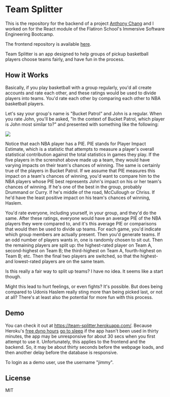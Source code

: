 # Team Splitter

This is the repository for the backend of a project <a href="https://github.com/awchang12">Anthony Chang</a> and I worked on for the React module of the Flatiron School's Immersive Software Engineering Bootcamp.

The frontend repository is available <a href="https://github.com/orenmagid/team_splitter_frontend">here</a>.

Team Splitter is an app designed to help groups of pickup basketball players choose teams fairly, and have fun in the process.


## How it Works

Basically, if you play basketball with a group regularly, you'd all create accounts and rate each other, and these ratings would be used to divide players into teams. You'd rate each other by comparing each other to NBA basketball players.

Let's say your group's name is "Bucket Patrol" and John is a regular. When you rate John, you'll be asked, "In the context of Bucket Patrol, which player is John most similar to?" and presented with something like the following:

<img src="https://github.com/orenmagid/team_splitter_backend/blob/master/ScreenShot.1.png">

Notice that each NBA player has a PIE. PIE stands for Player Impact Estimate, which is a statistic that attempts to measure a player's overall statistical contribution against the total statistics in games they play. If the five players in the screnshot above made up a team, they would have varying impacts on their team's chances of winning. The same is certainly true of the players in Bucket Patrol. If we assume that PIE measures this impact on a team's chances of winning, you'd want to compare him to the NBA players whose PIE best represents John's impact on his or her team's chances of winning. If he's one of the best in the group, probably Drummand or Curry. If he's middle of the road, McCullough or Chriss. If he'd have the least positive impact on his team's chances of winning, Haslem. 

You'd rate everyone, including yourself, in your group, and they'd do the same. After these ratings, everyone would have an average PIE of the NBA players they were compared to, and it's this average PIE or comparisons that would then be used to divide up teams. For each game, you'd indicate which group members are actually present. Then you'd generate teams. If an odd number of players wants in, one is randomly chosen to sit out. Then the remaining players are split up: the highest-rated player on Team A, second-highest on Team B; the third-highest on Team A, fourth-highest on Team B; etc. Then the final two players are switched, so that the highest- and lowest-rated players are on the same team.  

Is this really a fair way to split up teams? I have no idea. It seems like a start though.

Might this lead to hurt feelings, or even fights? It's possible. But does being compared to Udonis Haslem really sting more than being picked last, or not at all? There's at least also the potential for more fun with this process.


## Demo

You can check it out at https://team-splitter.herokuapp.com/. Because Heroku's <a href="https://devcenter.heroku.com/articles/free-dyno-hours">free dyno hours</a> <a href="https://devcenter.heroku.com/articles/free-dyno-hours#dyno-sleeping">go to sleep</a> if the app hasn't been used in thirty minutes, the app may be unresponsive for about 30 secs when you first attempt to use it. Unfortunately, this applies to the frontend and the backend. So, it may be about thirty seconds before the webpage loads, and then another delay before the database is responsive.


To login as a demo user, use the username "jimmy".


## License

MIT
